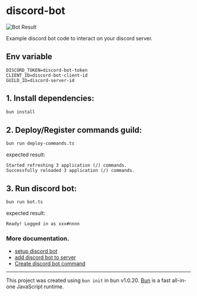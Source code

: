 # discord-bot

![Bot Result](https://i.imgur.com/1pHraif.png)

Example discord bot code to interact on your discord server.

## Env variable
```
DISCORD_TOKEN=discord-bot-token
CLIENT_ID=discord-bot-client-id
GUILD_ID=discord-server-id
```

## 1. Install dependencies:

```bash
bun install
```

## 2. Deploy/Register commands guild:
```bash
bun run deploy-commands.ts
```
expected result:
```
Started refreshing 3 application (/) commands.
Successfully reloaded 3 application (/) commands.
```

## 3. Run discord bot:
```bash
bun run bot.ts
```
expected result:
```
Ready! Logged in as xxx#nnnn
```

### More documentation.
- [setup discord bot](https://discordjs.guide/preparations/setting-up-a-bot-application.html#token-leak-scenario)
- [add discord bot to server](https://discordjs.guide/preparations/adding-your-bot-to-servers.html#bot-invite-links)
- [Create discord bot command](https://discordjs.guide/creating-your-bot/main-file.html#running-your-application)

---
This project was created using `bun init` in bun v1.0.20. [Bun](https://bun.sh) is a fast all-in-one JavaScript runtime.
